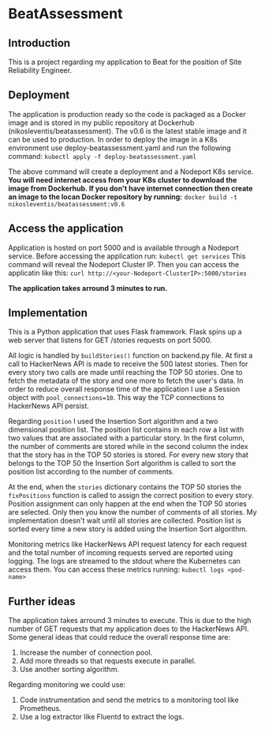 # BeatAssessment

## Introduction

This is a project regarding my application to Beat for the position of Site Reliability Engineer.

## Deployment

The application is production ready so the code is packaged as a Docker image and is stored in my public repository at Dockerhub (nikosleventis/beatassessment).
The v0.6 is the latest stable image and it can be used to production.
In order to deploy the image in a K8s environment use deploy-beatassessment.yaml and run the following command:
`kubectl apply -f deploy-beatassessment.yaml`

The above command will create a deployment and a Nodeport K8s service.
**You will need internet access from your K8s cluster to download the image from Dockerhub.
If you don't have internet connection then create an image to the locan Docker repository by running:**
`docker build -t nikosleventis/beatassessment:v0.6`

## Access the application

Application is hosted on port 5000 and is available through a Nodeport service.
Before accessing the application run:
`kubectl get services`
This command will reveal the Nodeport Cluster IP.
Then you can access the applicatin like this:
`curl http://<your-Nodeport-ClusterIP>:5000/stories`

**The application takes arround 3 minutes to run.**

## Implementation

This is a Python application that uses Flask framework.
Flask spins up a web server that listens for GET /stories requests on port 5000.

All logic is handled by `buildStories()` function on backend.py file.
At first a call to HackerNews API is made to receive the 500 latest stories. Then for every story two calls are made until reaching the TOP 50 stories. One to fetch the metadata of the story and one more to fetch the user's data.
In order to reduce overall response time of the application I use a Session object with `pool_connections=10`. This way the TCP connections to HackerNews API persist.

Regarding `position` I used the Insertion Sort algorithm and a two dimensional position list.
The position list contains in each row a list with two values that are associated with a particular story. In the first column, the number of comments are stored while in the second column the index that the story has in the TOP 50 stories is stored.
For every new story that belongs to the TOP 50 the Insertion Sort algorithm is called to sort the position list according to the number of comments.

At the end, when the `stories` dictionary contains the TOP 50 stories the `fixPositions` function is called to assign the correct position to every story.
Position assignment can only happen at the end when the TOP 50 stories are selected. Only then you know the number of comments of all stories. My implementation doesn't wait until all stories are collected. Position list is sorted every time a new story is added using the Insertion Sort algorithm.

Monitoring metrics like HackerNews API request latency for each request and the total number of incoming requests served are reported using logging.
The logs are streamed to the stdout where the Kubernetes can access them.
You can access these metrics running: `kubectl logs <pod-name>`

## Further ideas

The application takes arround 3 minutes to execute. This is due to the high number of GET requests that my application does to the HackerNews API.
Some general ideas that could reduce the overall response time are:

1. Increase the number of connection pool.
2. Add more threads so that requests execute in parallel.
3. Use another sorting algorithm.

Regarding monitoring we could use:

1. Code instrumentation and send the metrics to a monitoring tool like Prometheus.
2. Use a log extractor like Fluentd to extract the logs.
